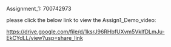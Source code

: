 Assignment_1: 700742973

please click the below link to view the Assign1_Demo_video:

https://drive.google.com/file/d/1ksrJ96RHbfUXvm5VkIfDLmJu-EkCYdLL/view?usp=share_link
